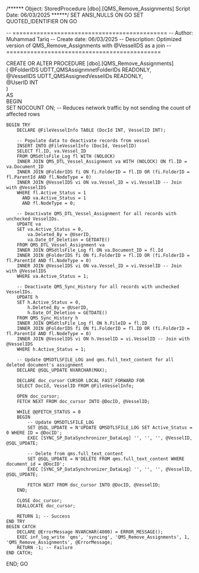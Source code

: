 /****** Object:  StoredProcedure [dbo].[QMS_Remove_Assignments]  Script Date: 06/03/2025 ******/
SET ANSI_NULLS ON
GO
SET QUOTED_IDENTIFIER ON
GO

-- =============================================
-- Author:		Muhammad Tariq 
-- Create date: 06/03/2025
-- Description:	Optimized version of QMS_Remove_Assignments with @VesselIDS as a join
-- =============================================

CREATE OR ALTER PROCEDURE [dbo].[QMS_Remove_Assignments]      
(
    @FolderIDS UDTT_QMSAssignmnetFolderIDs READONLY,      
    @VesselIDS UDTT_QMSAssignedVesselIDs READONLY,      
    @UserID INT  
)      
AS   
BEGIN  
    SET NOCOUNT ON; -- Reduces network traffic by not sending the count of affected rows

    BEGIN TRY
        DECLARE @FileVesselInfo TABLE (DocId INT, VesselID INT);

        -- Populate data to deactivate records from vessel 
        INSERT INTO @FileVesselInfo (DocId, VesselID)
        SELECT fl.ID, va.Vessel_ID
        FROM QMSdtlsFile_Log fl WITH (NOLOCK)
        INNER JOIN QMS_DTL_Vessel_Assignment va WITH (NOLOCK) ON fl.ID = va.Document_ID
        INNER JOIN @FolderIDS fi ON fi.FolderID = fl.ID OR (fi.FolderID = fl.ParentId AND fl.NodeType = 0)
        INNER JOIN @VesselIDS vi ON va.Vessel_ID = vi.VesselID -- Join with @VesselIDS
        WHERE fl.Active_Status = 1 
          AND va.Active_Status = 1 
          AND fl.NodeType = 0;

        -- Deactivate QMS_DTL_Vessel_Assignment for all records with unchecked VesselIDs.
        UPDATE va
        SET va.Active_Status = 0, 
            va.Deleted_By = @UserID, 
            va.Date_Of_Deletion = GETDATE()
        FROM QMS_DTL_Vessel_Assignment va
        INNER JOIN QMSdtlsFile_Log fl ON va.Document_ID = fl.Id
        INNER JOIN @FolderIDS fi ON fi.FolderID = fl.ID OR (fi.FolderID = fl.ParentId AND fl.NodeType = 0)
        INNER JOIN @VesselIDS vi ON va.Vessel_ID = vi.VesselID -- Join with @VesselIDS
        WHERE va.Active_Status = 1;

        -- Deactivate QMS_Sync_History for all records with unchecked VesselIDs.
        UPDATE h
        SET h.Active_Status = 0, 
            h.Deleted_By = @UserID, 
            h.Date_Of_Deletion = GETDATE()
        FROM QMS_Sync_History h
        INNER JOIN QMSdtlsFile_Log fl ON h.FileID = fl.ID
        INNER JOIN @FolderIDS fi ON fi.FolderID = fl.ID OR (fi.FolderID = fl.ParentId AND fl.NodeType = 0)
        INNER JOIN @VesselIDS vi ON h.VesselID = vi.VesselID -- Join with @VesselIDS
        WHERE h.Active_Status = 1;

        -- Update QMSDTLSFILE_LOG and qms.full_text_content for all deleted document's assignment
        DECLARE @SQL_UPDATE NVARCHAR(MAX);

        DECLARE doc_cursor CURSOR LOCAL FAST_FORWARD FOR
        SELECT DocId, VesselID FROM @FileVesselInfo;

        OPEN doc_cursor;
        FETCH NEXT FROM doc_cursor INTO @DocID, @VesselID;

        WHILE @@FETCH_STATUS = 0
        BEGIN
            -- Update QMSDTLSFILE_LOG
            SET @SQL_UPDATE = N'UPDATE QMSDTLSFILE_LOG SET Active_Status = 0 WHERE ID = @DocID';
            EXEC [SYNC_SP_DataSynchronizer_DataLog] '', '', '', @VesselID, @SQL_UPDATE;

            -- Delete from qms.full_text_content
            SET @SQL_UPDATE = N'DELETE FROM qms.full_text_content WHERE document_id = @DocID';
            EXEC [SYNC_SP_DataSynchronizer_DataLog] '', '', '', @VesselID, @SQL_UPDATE;

            FETCH NEXT FROM doc_cursor INTO @DocID, @VesselID;
        END;

        CLOSE doc_cursor;
        DEALLOCATE doc_cursor;

        RETURN 1; -- Success
    END TRY  
    BEGIN CATCH    
        DECLARE @ErrorMessage NVARCHAR(4000) = ERROR_MESSAGE();    
        EXEC inf_log_write 'qms', 'syncing', 'QMS_Remove_Assignments', 1, 'QMS_Remove_Assignments', @ErrorMessage;      
        RETURN -1; -- Failure
    END CATCH;
END;
GO